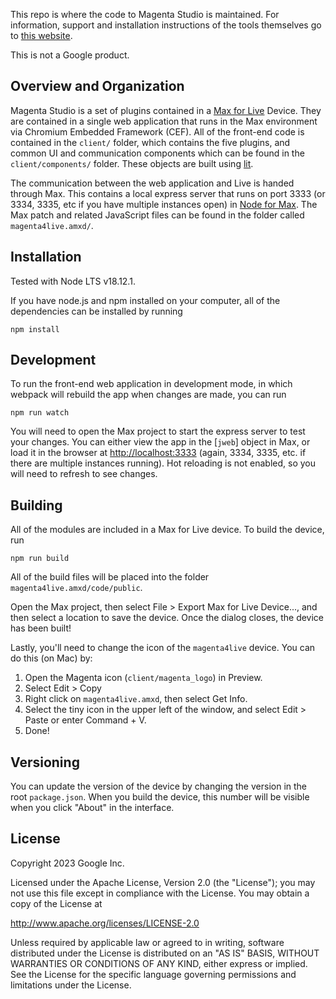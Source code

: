This repo is where the code to Magenta Studio is maintained. For information, support and installation instructions of the tools themselves go to [this website](https://magenta.tensorflow.org/studio/).

This is not a Google product. 

## Overview and Organization

Magenta Studio is a set of plugins contained in a [Max for Live](https://www.ableton.com/en/live/max-for-live/) Device. They are contained in a single web application that runs in the Max environment via Chromium Embedded Framework (CEF). All of the front-end code is contained in the `client/` folder, which contains the five plugins, and common UI and communication components which can be found in the `client/components/` folder. These objects are built using [lit](https://lit.dev/). 

The communication between the web application and Live is handed through Max. This contains a local express server that runs on port 3333 (or 3334, 3335, etc if you have multiple instances open) in [Node for Max](https://cycling74.com/articles/node-for-max-intro-%E2%80%93-let%E2%80%99s-get-started). The Max patch and related JavaScript files can be found in the folder called `magenta4live.amxd/`.

## Installation

Tested with Node LTS v18.12.1. 

If you have node.js and npm installed on your computer, all of the dependencies can be installed by running 

```
npm install
```

## Development

To run the front-end web application in development mode, in which webpack will rebuild the app when changes are made, you can run

```
npm run watch
```

You will need to open the Max project to start the express server to test your changes. You can either view the app in the [`jweb`] object in Max, or load it in the browser at [http://localhost:3333](http://localhost:3333) (again, 3334, 3335, etc. if there are multiple instances running). Hot reloading is not enabled, so you will need to refresh to see changes.

## Building

All of the modules are included in a Max for Live device. To build the device, run

```
npm run build
```

All of the build files will be placed into the folder `magenta4live.amxd/code/public`.

Open the Max project, then select File > Export Max for Live Device..., and then select a location to save the device. Once the dialog closes, the device has been built!

Lastly, you'll need to change the icon of the `magenta4live` device. You can do this (on Mac) by:
1. Open the Magenta icon (`client/magenta_logo`) in Preview.
2. Select Edit > Copy
3. Right click on `magenta4live.amxd`, then select Get Info. 
4. Select the tiny icon in the upper left of the window, and select Edit > Paste or enter Command + V. 
5. Done!

## Versioning
You can update the version of the device by changing the version in the root `package.json`. When you build the device, this number will be visible when you click "About" in the interface.

## License

Copyright 2023 Google Inc.

Licensed under the Apache License, Version 2.0 (the "License"); you may not use this file except in compliance with the License. You may obtain a copy of the License at

http://www.apache.org/licenses/LICENSE-2.0

Unless required by applicable law or agreed to in writing, software distributed under the License is distributed on an "AS IS" BASIS, WITHOUT WARRANTIES OR CONDITIONS OF ANY KIND, either express or implied. See the License for the specific language governing permissions and limitations under the License.
